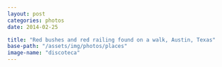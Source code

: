 ```yaml
---
layout: post
categories: photos
date: 2014-02-25

title: "Red bushes and red railing found on a walk, Austin, Texas"
base-path: "/assets/img/photos/places"
image-name: "discoteca"
---
```

